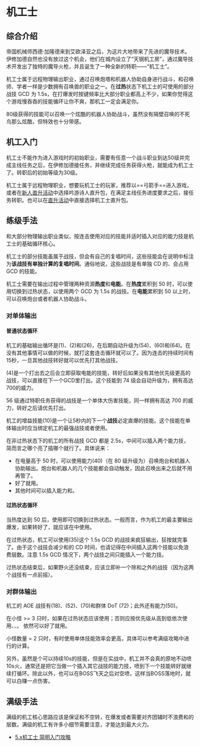 # 机工士
<FloatTOC />

## 综合介绍

帝国机械师西德·加隆德来到艾欧泽亚之后，为这片大地带来了先进的魔导技术。伊修加德自然也没有放过这个机会，他们在城内设立了“天钢机工房”，通过魔导技术开发出了独特的魔导火枪，并且诞生了一种全新的特职——“机工士”。

机工士属于远程物理输出职业，通过召唤炮塔<Action name="车式浮空炮塔" />和机器人<Action name="后式自走人偶" />协助自身进行战斗，和召唤师、学者一样是少数拥有召唤兽的职业之一。在**过热**状态下机工士的可使用的部分战技 GCD 为 1.5s，在打爆发时按键频率比大部分职业都高上不少，如果你觉得这个游戏慢吞吞的技能循环让你不爽，那机工一定会满足你。

80级获得的技能<Action name="后式自走人偶" />可以召唤一个炫酷的机器人协助战斗，虽然没有隔壁召唤的不死鸟那么炫酷，但特效也十分带感。

## 机工入门

机工士不能作为进入游戏时的初始职业，需要有任意一个战斗职业到达50级并完成主线任务<quest type="main" name="希望的灯火" />之后，在伊修加德接任务<quest type="plus" name="如何成为机工士" />，并继续完成任务<quest type="plus" name="工房救星" />获得火枪，就能成为机工士了。转职后的初始等级为30级。

机工士属于远程物理职业，想要玩机工士的玩家，推荐以==弓箭手==进入游戏，或者在[新人直升活动](/before/pay.htm#萌新招待领多重福利)中选择吟游诗人直升包，在满足主线任务进度要求之后，接任务<quest type="plus" name="工房救星" />转职。也可以在[直升活动](/before/pay.htm#萌新招待领多重福利)中直接选择机工士直升包。

## 练级手法

和大部分物理输出职业类似，按连击使用对应的技能并适时插入对应的能力技是机工士的基础循环核心。

机工士的部分技能虽属于战技，但会有自己的复唱时间，这些技能会在说明中标注为**该战技有单独计算的复唱时间**。通俗地说，这些战技是有单独 CD 的、会占用 GCD 的技能。

机工士需要在输出过程中管理两种资源**热度**和**电能**。在**热度**累积到 50 时，可以使用<Action name="超荷" />切换到过热状态，以使用两个 GCD 为 1.5s 的战技。在**电能**累积到 50 以上时，可以召唤炮台或者机器人协助战斗。

### 对单体输出

#### 普通状态循环

机工的基础输出循环是<Action name="分裂弹" />(1)、<Action name="独头弹" />(2)和<Action name="狙击弹" />(26)，在后期自动升级为<Action name="热分裂弹" />(54)、<Action name="热独头弹" />(60)和<Action name="热狙击弹" />(64)。在没有其他事情可以做的时候，就打这套连击循环就可以了。因为连击的持续时间有15秒，一旦其他战技转好就可以优先打其他战技。

<Action name="热弹" />(4)是一个打出去之后会立即获取电能的技能，转好后如果没有其他优先级更高的战技，可以直接在下一个GCD里打出。这个技能到 74 级会自动升级为<Action name="空气锚" />，拥有高达700的威力。

56 级通过特职任务获得的战技<Action name="钻头" />是一个单体大伤害技能，同<Action name="空气锚" />一样拥有高达 700 的威力，转好之后请优先打出。

机工的增益技能<Action name="整备" />(10)是一个让5秒内的下一个**战技**必定直爆的技能。这个技能在单体输出时应当绑定机工的最强战技<Action name="钻头" />或者<Action name="空气锚" />使用。

在非过热状态下的机工的所有战技 GCD 都是 2.5s，中间可以插入两个能力技，简而言之哪个亮了插哪个就行了。具体说来：

* 在电量高于 50 时，可以使用能力<Action name="车式浮空炮塔" />(40)（在 80 级升级为<Action name="后式自走人偶" />）召唤炮台和机器人协助输出。炮台和机器人的几个技能都会自动触发，因此召唤出来之后就不用再管了。
* <Action name="枪管加热" /> 好了就用。
* 其他时间可以插入能力<Action name="虹吸弹" />和<Action name="弹射" />。

#### 过热状态循环

当热度达到 50 后，使用<Action name="超荷" />即可切换到过热状态。一般而言，<Action name="野火" />作为机工的最主要输出爆发，如果<Action name="野火" />转好了，就应该在<Action name="野火" />中使用<Action name="超荷" />。

在过热状态，机工可以使用<Action name="热冲击" />(35)这个 1.5s GCD 的战技来疯狂输出，狂按就完事了。由于这个战技会减少<Action name="虹吸弹" />和<Action name="弹射" />的 CD 时间，也请记得在中间插入这两个技能以免浪费层数。注意 1.5s GCD 情况下，两个战技之间只能插入一个能力技。

过热状态结束后，如果野火还没结束，应该立即补一个除<Action name="钻头" />和<Action name="空气锚" />之外的战技（因为这两个战技有一点前摇）。

### 对群体输出

机工的 AOE 战技有<Action name="散射" />(18)、<Action name="自动弩" />(52)、<Action name="火焰喷射器" />(70)和群体 DoT <Action name="毒菌冲击" />(72)；此外还有能力<Action name="弹射" />(50)。

在小怪 >= 3 只时，如果在过热状态应该使用<Action name="自动弩" />；否则应按优先级从高到低依次使用<Action name="毒菌冲击" />、<Action name="火焰喷射器" />、<Action name="散射" />。<Action name="枪管加热" /> 依然可以好了就用。

小怪数量 = 2 只时，有时使用单体技能效率会更高，具体可以参考满级攻略中进行的计算。

另外，<Action name="火焰喷射器" />虽然是个可以持续10s的技能，但是在实战中，机工并不会真的原地不动喷10s火，通常还是把它当做一个插入其它战技的能力技，喷到下一个技能转好就继续打循环。除此以外，也可以在BOSS飞天之后对空喷，这样当BOSS落地时，就可以白赚一点伤害。

## 满级手法

满级的机工核心思路应该是保证<Action name="钻头" />和<Action name="空气锚" />不空转，在爆发或者需要对齐团辅时不浪费<Action name="虹吸弹" />和<Action name="弹射" />的层数。满级的机工有许多小细节需要注意，才能达到最大火力。

* [5.x机工士 简明入门攻略](https://bbs.nga.cn/read.php?tid=17795742)
